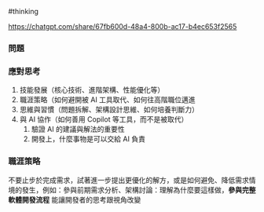 #thinking 


https://chatgpt.com/share/67fb600d-48a4-800b-ac17-b4ec653f2565

### 問題



### 應對思考

1. 技能發展（核心技術、進階架構、性能優化等）
2. 職涯策略（如何避開被 AI 工具取代、如何往高階職位邁進
3. 思維與習慣（問題拆解、架構設計思維、如何培養判斷力）
4. 與 AI 協作（如何善用 Copilot 等工具，而不是被取代）
	1. 驗證 AI 的建議與解法的重要性
	2. 開發上，什麼事物是可以交給 AI 負責


### 職涯策略

不要止步於完成需求，試著進一步提出更優化的解方，或是如何避免、降低需求情境的發生，例如：參與前期需求分析、架構討論：理解為什麼要這樣做，**參與完整軟體開發流程** 能讓開發者的思考跟視角改變